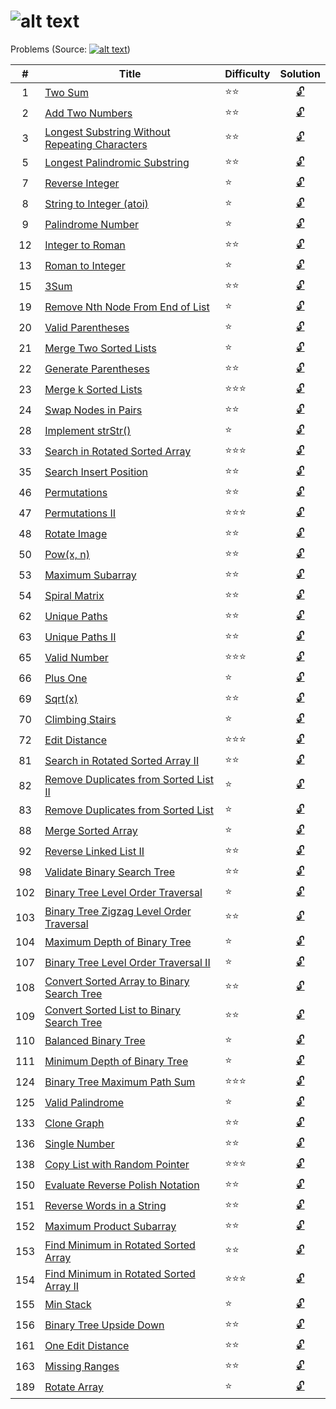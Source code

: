 ![alt text](https://raw.githubusercontent.com/lvncnt/Leetcode-OJ/master/Logo/logo.png "Logo")
========
Problems (Source: [![alt text](https://raw.githubusercontent.com/lvncnt/Leetcode-OJ/master/Logo/LeetCodeLogo.png "Leetcode")][0])

|#  | Title                                                 | Difficulty          | Solution 
|:--:|-------------                                         | -----               |:-----: 
|1  | [Two Sum][1]                                          | :star::star:        | [:unlock:][1a]
2   | [Add Two Numbers][2]                                  | :star::star:        | [:unlock:][2a] 
3   | [Longest Substring Without Repeating Characters][3]   | :star::star:        | [:unlock:][3a]  
5   | [Longest Palindromic Substring][5]                    | :star::star:        | [:unlock:][5a]  
7   | [Reverse Integer][7a]                                 | :star:              | [:unlock:][7a]
8   | [String to Integer (atoi)][8]                         | :star:              | [:unlock:][8a]
9   | [Palindrome Number][9]                                | :star:              | [:unlock:][9a]
12  | [Integer to Roman][12]                                | :star::star:        | [:unlock:][12a]
13  | [Roman to Integer][13]                                | :star:              | [:unlock:][13a]
15  | [3Sum][15]                                            | :star::star:        | [:unlock:][15a]
19  | [Remove Nth Node From End of List][19]                | :star:              | [:unlock:][19a]
20  | [Valid Parentheses][20]                               | :star:              | [:unlock:][20a]
21  | [Merge Two Sorted Lists][21]                          | :star:              | [:unlock:][21a]
22  | [Generate Parentheses][22]                            | :star::star:        | [:unlock:][22a]
23  | [Merge k Sorted Lists][23]                            | :star::star::star:  | [:unlock:][23a]  
24  | [Swap Nodes in Pairs][24]                             | :star::star:        | [:unlock:][24a]
28  | [Implement strStr()][28]                              | :star:              | [:unlock:][28a]
33  | [Search in Rotated Sorted Array][33]                  | :star::star::star:  | [:unlock:][33a]  
35  | [Search Insert Position][35]                          | :star::star:        | [:unlock:][35a]
46  | [Permutations][46]                                    | :star::star:        | [:unlock:][46a]
47  | [Permutations II][47]                                 | :star::star::star:  | [:unlock:][47a]
48  | [Rotate Image][48]                                    | :star::star:        | [:unlock:][48a]
50  | [Pow(x, n)][50]                                       | :star::star:        | [:unlock:][50a]
53  | [Maximum Subarray][53]                                | :star::star:        | [:unlock:][53a]
54  | [Spiral Matrix][54]                                   | :star::star:        | [:unlock:][54a]
62  | [Unique Paths][62]	                            | :star::star:        | [:unlock:][62a]
63  | [Unique Paths II ][63]                                | :star::star:        | [:unlock:][63a]
65  | [Valid Number][65] 	                            | :star::star::star:  | [:unlock:][65a] 
66  | [Plus One][66]                                        | :star:              | [:unlock:][66a]
69  | [Sqrt(x)][69]                                         | :star::star:        | [:unlock:][69a]
70  | [Climbing Stairs][70]                                 | :star:              | [:unlock:][70a]
72  | [Edit Distance][72]                                   | :star::star::star:  | [:unlock:][72a] 
81  | [Search in Rotated Sorted Array II][81]               | :star::star:        | [:unlock:][81a]
82  | [Remove Duplicates from Sorted List II][82]           | :star:              | [:unlock:][82a]
83  | [Remove Duplicates from Sorted List][83]              | :star:              | [:unlock:][83a]
88  | [Merge Sorted Array][88]                              | :star:              | [:unlock:][88a]
92  | [Reverse Linked List II][92]                          | :star::star:        | [:unlock:][92a]
98  | [Validate Binary Search Tree][98]                     | :star::star:        | [:unlock:][98a]
102 | [Binary Tree Level Order Traversal][102]              | :star:              | [:unlock:][102a]
103 | [Binary Tree Zigzag Level Order Traversal][103]       | :star::star:        | [:unlock:][103a]
104 | [Maximum Depth of Binary Tree][104]                   | :star:              | [:unlock:][104a]
107 | [Binary Tree Level Order Traversal II][107]           | :star:              | [:unlock:][107a]
108 | [Convert Sorted Array to Binary Search Tree][108]     | :star::star:        | [:unlock:][108a]
109 | [Convert Sorted List to Binary Search Tree][109]      | :star::star:        | [:unlock:][109a]
110 | [Balanced Binary Tree][110]			    | :star:              | [:unlock:][110a]
111 | [Minimum Depth of Binary Tree][111]                   | :star:              | [:unlock:][111a]
124 | [Binary Tree Maximum Path Sum][124]                   | :star::star::star:  | [:unlock:][124a]
125 | [Valid Palindrome][125]                               | :star:              | [:unlock:][125a]
133 | [Clone Graph][133]                                    | :star::star:        | [:unlock:][133a]
136 | [Single Number][136]                                  | :star::star:        | [:unlock:][136a]
138 | [Copy List with Random Pointer][138]                  | :star::star::star:  | [:unlock:][138a]
150 | [Evaluate Reverse Polish Notation][150]               | :star::star:        | [:unlock:][150a]
151 | [Reverse Words in a String][151]                      | :star::star:        | [:unlock:][151a]
152 | [Maximum Product Subarray][152]                       | :star::star:        | [:unlock:][152a]
153 | [Find Minimum in Rotated Sorted Array][153]           | :star::star:        | [:unlock:][153a]
154 | [Find Minimum in Rotated Sorted Array II][154]        | :star::star::star:  | [:unlock:][154a] 
155 | [Min Stack][155]                                      | :star:              | [:unlock:][155a]
156 | [Binary Tree Upside Down][156]                        | :star::star:        | [:unlock:][156a]
161 | [One Edit Distance][161]                              | :star::star:        | [:unlock:][161a]
163 | [Missing Ranges][163]                                 | :star::star:        | [:unlock:][163a]
189 | [Rotate Array][189]                                   | :star:              | [:unlock:][189a]


[0]: http://leetcode.com/
[1]: https://oj.leetcode.com/problems/two-sum/
[1a]: https://raw.githubusercontent.com/lvncnt/Leetcode-OJ/master/Array/twoSum.py
[2]: https://oj.leetcode.com/problems/add-two-numbers/
[2a]: https://raw.githubusercontent.com/lvncnt/Leetcode-OJ/master/Linked-List/AddLinkedList.java
[3]: https://oj.leetcode.com/problems/longest-substring-without-repeating-characters/
[3a]: https://raw.githubusercontent.com/lvncnt/Leetcode-OJ/master/Array/LengthOfLongestSubstring.java
[5]: https://oj.leetcode.com/problems/longest-palindromic-substring/
[5a]: https://raw.githubusercontent.com/lvncnt/Leetcode-OJ/master/Array/LongestPalindrome.java
[7]: https://oj.leetcode.com/problems/reverse-integer/
[7a]: https://raw.githubusercontent.com/lvncnt/Leetcode-OJ/master/Math/ReverseInteger.java
[8]: https://oj.leetcode.com/problems/string-to-integer-atoi/
[8a]: https://raw.githubusercontent.com/lvncnt/Leetcode-OJ/master/Array/reverseWords.java
[9]: https://oj.leetcode.com/problems/palindrome-number/
[9a]: https://raw.githubusercontent.com/lvncnt/Leetcode-OJ/master/Math/PalindromeNumber.java
[12]: https://oj.leetcode.com/problems/integer-to-roman/
[12a]: https://raw.githubusercontent.com/lvncnt/Leetcode-OJ/master/Misc/RomanInteger/Solution.java
[13]: https://oj.leetcode.com/problems/roman-to-integer/
[13a]: https://raw.githubusercontent.com/lvncnt/Leetcode-OJ/master/Misc/RomanInteger/Solution.java
[15]: https://leetcode.com/problems/3sum/
[15a]: https://raw.githubusercontent.com/lvncnt/Leetcode-OJ/master/Array/ThreeSum.java
[19]: https://leetcode.com/problems/remove-nth-node-from-end-of-list/
[19a]: https://raw.githubusercontent.com/lvncnt/Leetcode-OJ/master/Linked-List/DeleteDuplicates/src/Solution.java
[20]: https://oj.leetcode.com/problems/valid-parentheses/
[20a]: https://raw.githubusercontent.com/lvncnt/Leetcode-OJ/master/Stack/ValidParentheses/Solution.java
[21]: https://oj.leetcode.com/problems/merge-two-sorted-lists/
[21a]: https://raw.githubusercontent.com/lvncnt/Leetcode-OJ/master/Linked-List/MergeSortedList.java
[22]: https://oj.leetcode.com/problems/generate-parentheses/
[22a]: https://raw.githubusercontent.com/lvncnt/Leetcode-OJ/master/Stack/GenerateParentheses/Solution.java
[23]: https://oj.leetcode.com/problems/merge-k-sorted-lists/
[23a]: https://raw.githubusercontent.com/lvncnt/Leetcode-OJ/master/Linked-List/MergeKLists.java
[24]: https://oj.leetcode.com/problems/swap-nodes-in-pairs/
[24a]: https://raw.githubusercontent.com/lvncnt/Leetcode-OJ/master/Linked-List/SwapNodes.java
[28]: https://oj.leetcode.com/problems/implement-strstr/
[28a]: https://raw.githubusercontent.com/lvncnt/Leetcode-OJ/master/Array/strStr.java
[33]: https://oj.leetcode.com/problems/search-in-rotated-sorted-array/
[33a]: https://raw.githubusercontent.com/lvncnt/Leetcode-OJ/master/Binary-Search/SearchRotatedSortedArray/src/Search.java
[35]: https://oj.leetcode.com/problems/search-insert-position/
[35a]: https://raw.githubusercontent.com/lvncnt/Leetcode-OJ/master/Binary-Search/SearchInsertPosition/src/Solution.java
[46]: https://leetcode.com/problems/permutations/
[46a]: https://raw.githubusercontent.com/lvncnt/Leetcode-OJ/master/Math/Permutations/src/Solution.java
[47]: https://leetcode.com/problems/permutations-ii/
[47a]: https://raw.githubusercontent.com/lvncnt/Leetcode-OJ/master/Math/Permutations/src/Solution.java
[48]: https://leetcode.com/problems/rotate-image/
[48a]: https://raw.githubusercontent.com/lvncnt/Leetcode-OJ/master/Array/Rotate/src/Solution.java
[50]: https://leetcode.com/problems/powx-n/
[50a]: https://raw.githubusercontent.com/lvncnt/Leetcode-OJ/master/Math/Pow/src/Solution.java
[53]: https://oj.leetcode.com/problems/maximum-subarray/
[53a]: https://github.com/lvncnt/Leetcode-OJ/blob/master/Dynamic-Programming/MaximumSubarray/src/Solution.java
[54]: https://oj.leetcode.com/problems/spiral-matrix/
[54a]: https://raw.githubusercontent.com/lvncnt/Leetcode-OJ/master/Misc/SpiralMatrix/Solution.java
[62]: https://oj.leetcode.com/problems/unique-paths/
[63]: https://oj.leetcode.com/problems/unique-paths/
[62a]: https://raw.githubusercontent.com/lvncnt/Leetcode-OJ/master/Dynamic-Programming/UniquePaths/Solution.java
[63a]: https://raw.githubusercontent.com/lvncnt/Leetcode-OJ/master/Dynamic-Programming/UniquePathsWithObstacles/Solution.java
[65]: https://oj.leetcode.com/problems/valid-number/
[65a]: https://raw.githubusercontent.com/lvncnt/Leetcode-OJ/master/Array/ValidNumber.java
[66]: https://oj.leetcode.com/problems/plus-one/
[66a]: https://raw.githubusercontent.com/lvncnt/Leetcode-OJ/master/Math/PlusOne.java
[69]: https://oj.leetcode.com/problems/sqrtx/
[69a]: https://raw.githubusercontent.com/lvncnt/Leetcode-OJ/master/Math/Sqrt/src/Solution.java
[70]: https://oj.leetcode.com/problems/climbing-stairs/
[70a]: https://raw.githubusercontent.com/lvncnt/Leetcode-OJ/master/Dynamic-Programming/ClimbStairs/Solution.java
[72]: https://oj.leetcode.com/problems/edit-distance/
[72a]: https://raw.githubusercontent.com/lvncnt/Leetcode-OJ/master/Array/EditDistance.java
[81]: https://oj.leetcode.com/problems/search-in-rotated-sorted-array-ii/
[81a]: https://raw.githubusercontent.com/lvncnt/Leetcode-OJ/master/Binary-Search/SearchRotatedSortedArray/src/Search.java
[82]: https://leetcode.com/problems/remove-duplicates-from-sorted-list-ii/
[82a]: https://raw.githubusercontent.com/lvncnt/Leetcode-OJ/master/Linked-List/DeleteDuplicates/src/Solution.java
[83]: https://leetcode.com/problems/remove-duplicates-from-sorted-list/
[83a]: https://raw.githubusercontent.com/lvncnt/Leetcode-OJ/master/Linked-List/DeleteDuplicates/src/Solution.java
[88]: https://oj.leetcode.com/problems/merge-sorted-array/
[88a]: https://raw.githubusercontent.com/lvncnt/Leetcode-OJ/master/Linked-List/MergeSortedArray.java
[92]: https://leetcode.com/problems/reverse-linked-list-ii/
[92a]: https://raw.githubusercontent.com/lvncnt/Leetcode-OJ/master/Linked-List/ReverseList/src/Solution.java
[98]: https://oj.leetcode.com/problems/validate-binary-search-tree/
[98a]: https://raw.githubusercontent.com/lvncnt/Leetcode-OJ/master/Binary-Tree/BinarySearchTree.java
[102]: https://leetcode.com/problems/binary-tree-level-order-traversal/
[102a]: https://raw.githubusercontent.com/lvncnt/Leetcode-OJ/master/Binary-Tree/LevelOrderTraversal/src/Solution.java
[103]: https://leetcode.com/problems/binary-tree-zigzag-level-order-traversal/
[103a]: https://raw.githubusercontent.com/lvncnt/Leetcode-OJ/master/Binary-Tree/LevelOrderTraversal/src/Solution.java
[110]: https://oj.leetcode.com/problems/balanced-binary-tree/
[110a]: https://raw.githubusercontent.com/lvncnt/Leetcode-OJ/master/Binary-Tree/BalancedBinaryTree.java
[104]: https://oj.leetcode.com/problems/maximum-depth-of-binary-tree/
[104a]: https://raw.githubusercontent.com/lvncnt/Leetcode-OJ/master/Binary-Tree/DepthBinaryTree.java
[107]: https://leetcode.com/problems/binary-tree-level-order-traversal-ii/
[107a]: https://raw.githubusercontent.com/lvncnt/Leetcode-OJ/master/Binary-Tree/LevelOrderTraversal/src/Solution.java
[108]: https://oj.leetcode.com/problems/convert-sorted-array-to-binary-search-tree/
[108a]: https://raw.githubusercontent.com/lvncnt/Leetcode-OJ/master/Binary-Tree/SortedArrayToBST.java
[109]: https://oj.leetcode.com/problems/convert-sorted-list-to-binary-search-tree/
[109a]: https://raw.githubusercontent.com/lvncnt/Leetcode-OJ/master/Binary-Tree/SortedListToBST.java
[111]: https://oj.leetcode.com/problems/minimum-depth-of-binary-tree/
[111a]: https://raw.githubusercontent.com/lvncnt/Leetcode-OJ/master/Binary-Tree/DepthBinaryTree.java
[124]: https://oj.leetcode.com/problems/binary-tree-maximum-path-sum/
[124a]: https://raw.githubusercontent.com/lvncnt/Leetcode-OJ/master/Binary-Tree/MaxPathSum/Solution.java
[125]: https://oj.leetcode.com/problems/valid-palindrome/
[125a]: https://raw.githubusercontent.com/lvncnt/Leetcode-OJ/master/Array/validPalindrome.py
[133]: https://oj.leetcode.com/problems/clone-graph/
[133a]: https://raw.githubusercontent.com/lvncnt/Leetcode-OJ/master/Misc/CloneGraph/Solution.java
[136]: https://oj.leetcode.com/problems/single-number/
[136a]: https://raw.githubusercontent.com/lvncnt/Leetcode-OJ/master/Single-Number/SingleNumber/Solution.java
[138]: https://oj.leetcode.com/problems/copy-list-with-random-pointer/
[138a]: https://raw.githubusercontent.com/lvncnt/Leetcode-OJ/master/Linked-List/CopyRandomList.java
[150]: https://oj.leetcode.com/problems/evaluate-reverse-polish-notation/
[150a]: https://raw.githubusercontent.com/lvncnt/Leetcode-OJ/master/Stack/ReversePolishNotation/Solution.java
[151]: https://oj.leetcode.com/problems/reverse-words-in-a-string/
[151a]: https://raw.githubusercontent.com/lvncnt/Leetcode-OJ/master/Array/reverseWords.java
[152]: https://oj.leetcode.com/problems/maximum-product-subarray/
[152a]: https://github.com/lvncnt/Leetcode-OJ/blob/master/Dynamic-Programming/MaximumSubarray/src/Solution.java
[153]: https://oj.leetcode.com/problems/find-minimum-in-rotated-sorted-array/
[153a]: https://raw.githubusercontent.com/lvncnt/Leetcode-OJ/master/Binary-Search/SearchRotatedSortedArray/src/FindMin.java
[154]: https://oj.leetcode.com/problems/find-minimum-in-rotated-sorted-array-ii/
[154a]: https://raw.githubusercontent.com/lvncnt/Leetcode-OJ/master/Binary-Search/SearchRotatedSortedArray/src/FindMin.java
[155]: https://oj.leetcode.com/problems/min-stack/
[155a]: https://raw.githubusercontent.com/lvncnt/Leetcode-OJ/master/Stack/MinStack/Solution.java
[156]: https://oj.leetcode.com/problems/binary-tree-upside-down/
[156a]: https://raw.githubusercontent.com/lvncnt/Leetcode-OJ/master/Binary-Tree/UpsideDownBinaryTree/Solution.java
[161]: https://oj.leetcode.com/problems/one-edit-distance/
[161a]: https://raw.githubusercontent.com/lvncnt/Leetcode-OJ/master/Array/OneEditDistance.java
[163]: https://oj.leetcode.com/problems/missing-ranges/
[163a]: https://raw.githubusercontent.com/lvncnt/Leetcode-OJ/master/Array/MissingRanges.java
[189]: https://leetcode.com/problems/rotate-array/
[189a]: https://raw.githubusercontent.com/lvncnt/Leetcode-OJ/master/Array/Rotate/src/Solution.java

